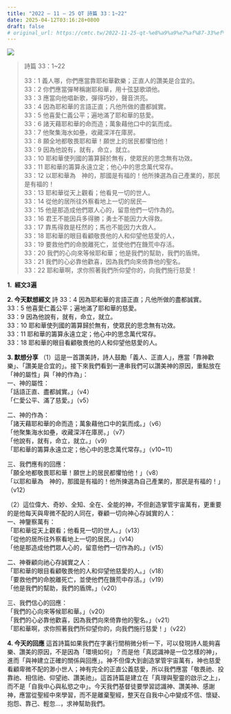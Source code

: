 ```yaml
---
title: "2022 – 11 – 25 QT 詩篇 33：1~22"
date: 2025-04-12T03:16:28+0800
draft: false
# original_url: https://cmtc.tw/2022-11-25-qt-%e8%a9%a9%e7%af%87-33%ef%bc%9a122
---
```


![](/images/qt.jpg)
> 詩篇 33：1\~22
>
> 33：1 義人哪，你們應當靠耶和華歡樂；正直人的讚美是合宜的。  
> 33：2 你們應當彈琴稱謝耶和華，用十弦瑟歌頌他。  
> 33：3 應當向他唱新歌，彈得巧妙，聲音洪亮。  
> 33：4 因為耶和華的言語正直；凡他所做的盡都誠實。  
> 33：5 他喜愛仁義公平；遍地滿了耶和華的慈愛。  
> 33：6 諸天藉耶和華的命而造；萬象藉他口中的氣而成。  
> 33：7 他聚集海水如壘，收藏深洋在庫房。  
> 33：8 願全地都敬畏耶和華！願世上的居民都懼怕他！  
> 33：9 因為他說有，就有，命立，就立。  
> 33：10 耶和華使列國的籌算歸於無有，使眾民的思念無有功效。  
> 33：11 耶和華的籌算永遠立定；他心中的思念萬代常存。  
> 33：12 以耶和華為　神的，那國是有福的！他所揀選為自己產業的，那民是有福的！  
> 33：13 耶和華從天上觀看；他看見一切的世人。  
> 33：14 從他的居所往外察看地上一切的居民─  
> 33：15 他是那造成他們眾人心的，留意他們一切作為的。  
> 33：16 君王不能因兵多得勝；勇士不能因力大得救。  
> 33：17 靠馬得救是枉然的；馬也不能因力大救人。  
> 33：18 耶和華的眼目看顧敬畏他的人和仰望他慈愛的人，  
> 33：19 要救他們的命脫離死亡，並使他們在饑荒中存活。  
> 33：20 我們的心向來等候耶和華；他是我們的幫助，我們的盾牌。  
> 33：21 我們的心必靠他歡喜，因為我們向來倚靠他的聖名。  
> 33：22 耶和華啊，求你照著我們所仰望你的，向我們施行慈愛！

**1.  經文3遍**

**2. 今天默想經文**
詩 33：4 因為耶和華的言語正直；凡他所做的盡都誠實。  
33：5 他喜愛仁義公平；遍地滿了耶和華的慈愛。  
33：9 因為他說有，就有，命立，就立。  
33：10 耶和華使列國的籌算歸於無有，使眾民的思念無有功效。  
33：11 耶和華的籌算永遠立定；他心中的思念萬代常存。  
33：18 耶和華的眼目看顧敬畏他的人和仰望他慈愛的人。

**3. 默想分享**
（1）這是一首讚美詩，詩人鼓勵「義人、正直人」，應當「靠神歡樂」、「讚美是合宜的」。接下來我們看到一連串我們可以讚美神的原因，重點放在「神的屬性」與「神的作為」：  
一、神的屬性：  
「話語正直、盡都誠實。」（v4）  
「仁愛公平、滿了慈愛。」（v5）

二、神的作為：  
「諸天藉耶和華的命而造；萬象藉他口中的氣而成。」（v6）  
「他聚集海水如壘，收藏深洋在庫房。」（v7）  
「他說有，就有，命立，就立。」（v9）  
「耶和華的籌算永遠立定；他心中的思念萬代常存。」（v10\~11）

三、我們應有的回應：  
「願全地都敬畏耶和華！願世上的居民都懼怕他！」（v8）  
「以耶和華為　神的，那國是有福的！他所揀選為自己產業的，那民是有福的！」（v12）

（2）這位偉大、奇妙、全知、全在、全能的神，不但創造掌管宇宙萬有，更重要的是他每天與卑微不配的人同在，眷顧一切向神心存誠實的人：  
一、神鑒察萬有：  
「耶和華從天上觀看；他看見一切的世人。」（v13）  
「從他的居所往外察看地上一切的居民。」（v14）  
「他是那造成他們眾人心的，留意他們一切作為的。」（v15）

二、神眷顧向祂心存誠實之人：  
「耶和華的眼目看顧敬畏他的人和仰望他慈愛的人。」（v18）  
「要救他們的命脫離死亡，並使他們在饑荒中存活。」（v19）  
「他是我們的幫助，我們的盾牌。」（v20）

三、我們信心的回應：  
「我們的心向來等候耶和華。」（v20）  
「我們的心必靠他歡喜，因為我們向來倚靠他的聖名。」（v21）  
「耶和華啊，求你照著我們所仰望你的，向我們施行慈愛！」（v22）

**4. 今天的回應**
這首詩篇如果我們在字裏行間稍微分析一下，可以發現詩人能夠喜樂、讚美的原因，不是因為「環境如何」？而是他「真認識神是一位怎樣的神」，進而「與神建立正確的關係與回應」。神不但偉大到創造掌管宇宙萬有，神也慈愛看顧卑微不配的渺小世人；神有完全的正直公義慈愛，所以我們應當「敬畏祂、投靠祂、相信祂、仰望祂、讚美祂」。這首詩篇是建立在「真理與聖靈的啟示之上」，而不是「自我中心與私慾之中」。今天我們基督徒要學習認識神、讚美神、感謝神，應當從聖經中來學習，而不是離棄聖經，整天在自我中心中變成不信、懷疑、抱怨、靠己、輕忽…，求神幫助我們。
